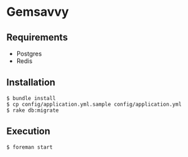 # Gemsavvy

## Requirements

* Postgres
* Redis

## Installation

```
$ bundle install
$ cp config/application.yml.sample config/application.yml
$ rake db:migrate
```

## Execution

```
$ foreman start
```
